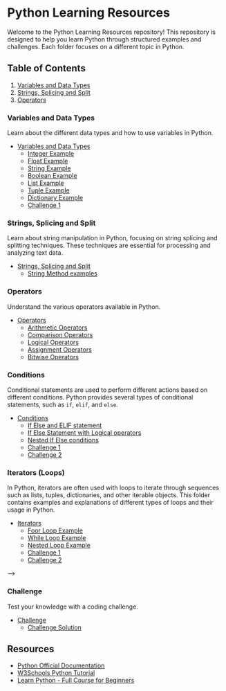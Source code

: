 # Python Learning Resources

Welcome to the Python Learning Resources repository! This repository is designed to help you learn Python through structured examples and challenges. Each folder focuses on a different topic in Python.

## Table of Contents

1. [Variables and Data Types](#variables-and-data-types)
2. [Strings, Splicing and Split](#strings-splicing-and-split)
3. [Operators](#operators)
<!-- 3. [Control Flow](#control-flow)
4. [Challenge](#challenge) -->

### Variables and Data Types

Learn about the different data types and how to use variables in Python.

- [Variables and Data Types](variables-and-data-types/README.md)
  - [Integer Example](variables-and-data-types/integer_example.py)
  - [Float Example](variables-and-data-types/float_example.py)
  - [String Example](variables-and-data-types/string_example.py)
  - [Boolean Example](variables-and-data-types/boolean_example.py)
  - [List Example](variables-and-data-types/list_example.py)
  - [Tuple Example](variables-and-data-types/tuple_example.py)
  - [Dictionary Example](variables-and-data-types/dictionary_example.py)
  - [Challenge 1](variables-and-data-types/challenge_1.py)

### Strings, Splicing and Split

Learn about string manipulation in Python, focusing on string splicing and splitting techniques. These techniques are essential for processing and analyzing text data.

- [Strings, Splicing and Split](strings-splicing-and-split/README.md)
    - [String Method examples](strings-splicing-and-split/string_method_example.py)


### Operators

Understand the various operators available in Python.

- [Operators](operators/README.md)
  - [Arithmetic Operators](operators/arithmetic_operators.py)
  - [Comparison Operators](operators/comparison_operators.py)
  - [Logical Operators](operators/logical_operators.py)
  - [Assignment Operators](operators/assignment_operators.py)
  - [Bitwise Operators](operators/bitwise_operators.py)

### Conditions

Conditional statements are used to perform different actions based on different conditions. Python provides several types of conditional statements, such as `if`, `elif`, and `else`.

- [Conditions](conditions/README.md)
  - [If Else and ELIF statement](conditions/if_else_and_else_if_statement.py)
  - [If Else Statement with Logical operators](conditions/if_else_with_logical_operators.py)
  - [Nested If Else conditions](conditions/nested_conditions.py)
  - [Challenge 1](conditions/challenge_1.py)
  - [Challenge 2](conditions/challenge_2.py)

### Iterators (Loops)
In Python, iterators are often used with loops to iterate through sequences such as lists, tuples, dictionaries, and other iterable objects. This folder contains examples and explanations of different types of loops and their usage in Python.

- [Iterators](iterators/README.md)
  - [Foor Loop Example](iterators/for_loop_example.py)
  - [While Loop Example](iterators/while_loop_example.py)
  - [Nested Loop Example](iterators/nested_loop.py)
  - [Challenge 1](iterators/challenge_1.py)
  - [Challenge 2](iterators/challenge_2.py)


<!-- ### Control Flow

Control the flow of your programs using different control flow statements.

- [Control Flow](control-flow/README.md)
  - [If Statements](control-flow/if_statements.py)
  - [For Loops](control-flow/for_loops.py)
  - [While Loops](control-flow/while_loops.py)
  - [Match-Case](control-flow/match_case.py) --> -->

### Challenge

Test your knowledge with a coding challenge.

- [Challenge](challenge/README.md)
  - [Challenge Solution](challenge/challenge_solution.py)

## Resources

- [Python Official Documentation](https://docs.python.org/3/)
- [W3Schools Python Tutorial](https://www.w3schools.com/python/)
- [Learn Python - Full Course for Beginners](https://www.youtube.com/watch?v=rfscVS0vtbw)
